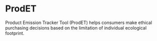 # ProdET
Product Emission Tracker Tool (ProdET) helps consumers make ethical purchasing decisions based on the limitation of individual ecological footprint.
